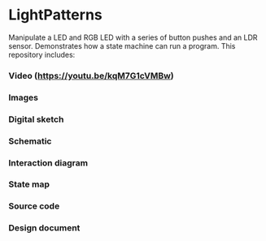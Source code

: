 # LightPatterns
  Manipulate a LED and RGB LED with a series of button pushes and an LDR sensor. Demonstrates how a state machine can run a program.
  This repository includes:
  ### Video (https://youtu.be/kqM7G1cVMBw)
  ### Images
  ### Digital sketch
  ### Schematic
  ### Interaction diagram
  ### State map
  ### Source code
  ### Design document
